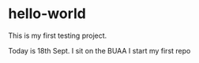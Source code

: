 # hello-world
This is my first testing project.

Today is 18th Sept.
I sit on the BUAA
I start my first repo
